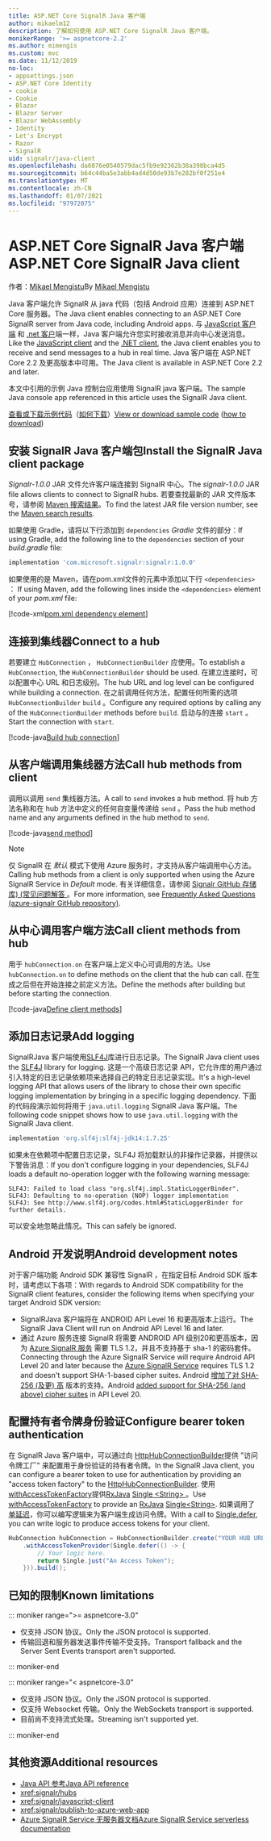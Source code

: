 ```yaml
---
title: ASP.NET Core SignalR Java 客户端
author: mikaelm12
description: 了解如何使用 ASP.NET Core SignalR Java 客户端。
monikerRange: '>= aspnetcore-2.2'
ms.author: mimengis
ms.custom: mvc
ms.date: 11/12/2019
no-loc:
- appsettings.json
- ASP.NET Core Identity
- cookie
- Cookie
- Blazor
- Blazor Server
- Blazor WebAssembly
- Identity
- Let's Encrypt
- Razor
- SignalR
uid: signalr/java-client
ms.openlocfilehash: da6876e0540579dac5fb9e92362b38a398bca4d5
ms.sourcegitcommit: b64c44ba5e3abb4ad4d50de93b7e282bf0f251e4
ms.translationtype: MT
ms.contentlocale: zh-CN
ms.lasthandoff: 01/07/2021
ms.locfileid: "97972075"
---
```

# <a name="aspnet-core-no-locsignalr-java-client"></a><span data-ttu-id="d2cad-103">ASP.NET Core SignalR Java 客户端</span><span class="sxs-lookup"><span data-stu-id="d2cad-103">ASP.NET Core SignalR Java client</span></span>

<span data-ttu-id="d2cad-104">作者：[Mikael Mengistu](https://twitter.com/MikaelM_12)</span><span class="sxs-lookup"><span data-stu-id="d2cad-104">By [Mikael Mengistu](https://twitter.com/MikaelM_12)</span></span>

<span data-ttu-id="d2cad-105">Java 客户端允许 SignalR 从 java 代码（包括 Android 应用）连接到 ASP.NET Core 服务器。</span><span class="sxs-lookup"><span data-stu-id="d2cad-105">The Java client enables connecting to an ASP.NET Core SignalR server from Java code, including Android apps.</span></span> <span data-ttu-id="d2cad-106">与 [JavaScript 客户端](xref:signalr/javascript-client) 和 [.net 客户](xref:signalr/dotnet-client)端一样，Java 客户端允许您实时接收消息并向中心发送消息。</span><span class="sxs-lookup"><span data-stu-id="d2cad-106">Like the [JavaScript client](xref:signalr/javascript-client) and the [.NET client](xref:signalr/dotnet-client), the Java client enables you to receive and send messages to a hub in real time.</span></span> <span data-ttu-id="d2cad-107">Java 客户端在 ASP.NET Core 2.2 及更高版本中可用。</span><span class="sxs-lookup"><span data-stu-id="d2cad-107">The Java client is available in ASP.NET Core 2.2 and later.</span></span>

<span data-ttu-id="d2cad-108">本文中引用的示例 Java 控制台应用使用 SignalR java 客户端。</span><span class="sxs-lookup"><span data-stu-id="d2cad-108">The sample Java console app referenced in this article uses the SignalR Java client.</span></span>

<span data-ttu-id="d2cad-109">[查看或下载示例代码](https://github.com/dotnet/AspNetCore.Docs/tree/master/aspnetcore/signalr/java-client/sample)（[如何下载](xref:index#how-to-download-a-sample)）</span><span class="sxs-lookup"><span data-stu-id="d2cad-109">[View or download sample code](https://github.com/dotnet/AspNetCore.Docs/tree/master/aspnetcore/signalr/java-client/sample) ([how to download](xref:index#how-to-download-a-sample))</span></span>

## <a name="install-the-no-locsignalr-java-client-package"></a><span data-ttu-id="d2cad-110">安装 SignalR Java 客户端包</span><span class="sxs-lookup"><span data-stu-id="d2cad-110">Install the SignalR Java client package</span></span>

<span data-ttu-id="d2cad-111">*Signalr-1.0.0* JAR 文件允许客户端连接到 SignalR 中心。</span><span class="sxs-lookup"><span data-stu-id="d2cad-111">The *signalr-1.0.0* JAR file allows clients to connect to SignalR hubs.</span></span> <span data-ttu-id="d2cad-112">若要查找最新的 JAR 文件版本号，请参阅 [Maven 搜索结果](https://search.maven.org/search?q=g:com.microsoft.signalr%20AND%20a:signalr)。</span><span class="sxs-lookup"><span data-stu-id="d2cad-112">To find the latest JAR file version number, see the [Maven search results](https://search.maven.org/search?q=g:com.microsoft.signalr%20AND%20a:signalr).</span></span>

<span data-ttu-id="d2cad-113">如果使用 Gradle，请将以下行添加到 `dependencies` *Gradle* 文件的部分：</span><span class="sxs-lookup"><span data-stu-id="d2cad-113">If using Gradle, add the following line to the `dependencies` section of your *build.gradle* file:</span></span>

```gradle
implementation 'com.microsoft.signalr:signalr:1.0.0'
```

<span data-ttu-id="d2cad-114">如果使用的是 Maven，请在pom.xml文件的元素中添加以下行 `<dependencies>` ： </span><span class="sxs-lookup"><span data-stu-id="d2cad-114">If using Maven, add the following lines inside the `<dependencies>` element of your *pom.xml* file:</span></span>

[!code-xml[pom.xml dependency element](java-client/sample/pom.xml?name=snippet_dependencyElement)]

## <a name="connect-to-a-hub"></a><span data-ttu-id="d2cad-115">连接到集线器</span><span class="sxs-lookup"><span data-stu-id="d2cad-115">Connect to a hub</span></span>

<span data-ttu-id="d2cad-116">若要建立 `HubConnection` ， `HubConnectionBuilder` 应使用。</span><span class="sxs-lookup"><span data-stu-id="d2cad-116">To establish a `HubConnection`, the `HubConnectionBuilder` should be used.</span></span> <span data-ttu-id="d2cad-117">在建立连接时，可以配置中心 URL 和日志级别。</span><span class="sxs-lookup"><span data-stu-id="d2cad-117">The hub URL and log level can be configured while building a connection.</span></span> <span data-ttu-id="d2cad-118">在之前调用任何方法，配置任何所需的选项 `HubConnectionBuilder` `build` 。</span><span class="sxs-lookup"><span data-stu-id="d2cad-118">Configure any required options by calling any of the `HubConnectionBuilder` methods before `build`.</span></span> <span data-ttu-id="d2cad-119">启动与的连接 `start` 。</span><span class="sxs-lookup"><span data-stu-id="d2cad-119">Start the connection with `start`.</span></span>

[!code-java[Build hub connection](java-client/sample/src/main/java/Chat.java?range=16-17)]

## <a name="call-hub-methods-from-client"></a><span data-ttu-id="d2cad-120">从客户端调用集线器方法</span><span class="sxs-lookup"><span data-stu-id="d2cad-120">Call hub methods from client</span></span>

<span data-ttu-id="d2cad-121">调用以调用 `send` 集线器方法。</span><span class="sxs-lookup"><span data-stu-id="d2cad-121">A call to `send` invokes a hub method.</span></span> <span data-ttu-id="d2cad-122">将 hub 方法名称和在 hub 方法中定义的任何自变量传递给 `send` 。</span><span class="sxs-lookup"><span data-stu-id="d2cad-122">Pass the hub method name and any arguments defined in the hub method to `send`.</span></span>

[!code-java[send method](java-client/sample/src/main/java/Chat.java?range=28)]

> [!NOTE]
> <span data-ttu-id="d2cad-123">仅 SignalR 在 *默认* 模式下使用 Azure 服务时，才支持从客户端调用中心方法。</span><span class="sxs-lookup"><span data-stu-id="d2cad-123">Calling hub methods from a client is only supported when using the Azure SignalR Service in *Default* mode.</span></span> <span data-ttu-id="d2cad-124">有关详细信息，请参阅 [Signalr GitHub 存储库)  (常见问题解答 ](https://github.com/Azure/azure-signalr/blob/dev/docs/faq.md#what-is-the-meaning-of-service-mode-defaultserverlessclassic-how-can-i-choose)。</span><span class="sxs-lookup"><span data-stu-id="d2cad-124">For more information, see [Frequently Asked Questions (azure-signalr GitHub repository)](https://github.com/Azure/azure-signalr/blob/dev/docs/faq.md#what-is-the-meaning-of-service-mode-defaultserverlessclassic-how-can-i-choose).</span></span>

## <a name="call-client-methods-from-hub"></a><span data-ttu-id="d2cad-125">从中心调用客户端方法</span><span class="sxs-lookup"><span data-stu-id="d2cad-125">Call client methods from hub</span></span>

<span data-ttu-id="d2cad-126">用于 `hubConnection.on` 在客户端上定义中心可调用的方法。</span><span class="sxs-lookup"><span data-stu-id="d2cad-126">Use `hubConnection.on` to define methods on the client that the hub can call.</span></span> <span data-ttu-id="d2cad-127">在生成之后但在开始连接之前定义方法。</span><span class="sxs-lookup"><span data-stu-id="d2cad-127">Define the methods after building but before starting the connection.</span></span>

[!code-java[Define client methods](java-client/sample/src/main/java/Chat.java?range=19-21)]

## <a name="add-logging"></a><span data-ttu-id="d2cad-128">添加日志记录</span><span class="sxs-lookup"><span data-stu-id="d2cad-128">Add logging</span></span>

<span data-ttu-id="d2cad-129">SignalRJava 客户端使用[SLF4J](https://www.slf4j.org/)库进行日志记录。</span><span class="sxs-lookup"><span data-stu-id="d2cad-129">The SignalR Java client uses the [SLF4J](https://www.slf4j.org/) library for logging.</span></span> <span data-ttu-id="d2cad-130">这是一个高级日志记录 API，它允许库的用户通过引入特定的日志记录依赖项来选择自己的特定日志记录实现。</span><span class="sxs-lookup"><span data-stu-id="d2cad-130">It's a high-level logging API that allows users of the library to chose their own specific logging implementation by bringing in a specific logging dependency.</span></span> <span data-ttu-id="d2cad-131">下面的代码段演示如何将用于 `java.util.logging` SignalR Java 客户端。</span><span class="sxs-lookup"><span data-stu-id="d2cad-131">The following code snippet shows how to use `java.util.logging` with the SignalR Java client.</span></span>

```gradle
implementation 'org.slf4j:slf4j-jdk14:1.7.25'
```

<span data-ttu-id="d2cad-132">如果未在依赖项中配置日志记录，SLF4J 将加载默认的非操作记录器，并提供以下警告消息：</span><span class="sxs-lookup"><span data-stu-id="d2cad-132">If you don't configure logging in your dependencies, SLF4J loads a default no-operation logger with the following warning message:</span></span>

```
SLF4J: Failed to load class "org.slf4j.impl.StaticLoggerBinder".
SLF4J: Defaulting to no-operation (NOP) logger implementation
SLF4J: See http://www.slf4j.org/codes.html#StaticLoggerBinder for further details.
```

<span data-ttu-id="d2cad-133">可以安全地忽略此情况。</span><span class="sxs-lookup"><span data-stu-id="d2cad-133">This can safely be ignored.</span></span>

## <a name="android-development-notes"></a><span data-ttu-id="d2cad-134">Android 开发说明</span><span class="sxs-lookup"><span data-stu-id="d2cad-134">Android development notes</span></span>

<span data-ttu-id="d2cad-135">对于客户端功能 Android SDK 兼容性 SignalR ，在指定目标 Android SDK 版本时，请考虑以下各项：</span><span class="sxs-lookup"><span data-stu-id="d2cad-135">With regards to Android SDK compatibility for the SignalR client features, consider the following items when specifying your target Android SDK version:</span></span>

* <span data-ttu-id="d2cad-136">SignalRJava 客户端将在 ANDROID API Level 16 和更高版本上运行。</span><span class="sxs-lookup"><span data-stu-id="d2cad-136">The SignalR Java Client will run on Android API Level 16 and later.</span></span>
* <span data-ttu-id="d2cad-137">通过 Azure 服务连接 SignalR 将需要 ANDROID API 级别20和更高版本，因为 [Azure SignalR 服务](/azure/azure-signalr/signalr-overview) 需要 TLS 1.2，并且不支持基于 sha-1 的密码套件。</span><span class="sxs-lookup"><span data-stu-id="d2cad-137">Connecting through the Azure SignalR Service will require Android API Level 20 and later because the [Azure SignalR Service](/azure/azure-signalr/signalr-overview) requires TLS 1.2 and doesn't support SHA-1-based cipher suites.</span></span> <span data-ttu-id="d2cad-138">Android [增加了对 SHA-256 (及更) 高](https://developer.android.com/reference/javax/net/ssl/SSLSocket) 版本的支持。</span><span class="sxs-lookup"><span data-stu-id="d2cad-138">Android [added support for SHA-256 (and above) cipher suites](https://developer.android.com/reference/javax/net/ssl/SSLSocket) in API Level 20.</span></span>

## <a name="configure-bearer-token-authentication"></a><span data-ttu-id="d2cad-139">配置持有者令牌身份验证</span><span class="sxs-lookup"><span data-stu-id="d2cad-139">Configure bearer token authentication</span></span>

<span data-ttu-id="d2cad-140">在 SignalR Java 客户端中，可以通过向 [HttpHubConnectionBuilder](/java/api/com.microsoft.signalr.httphubconnectionbuilder?view=aspnet-signalr-java)提供 "访问令牌工厂" 来配置用于身份验证的持有者令牌。</span><span class="sxs-lookup"><span data-stu-id="d2cad-140">In the SignalR Java client, you can configure a bearer token to use for authentication by providing an "access token factory" to the [HttpHubConnectionBuilder](/java/api/com.microsoft.signalr.httphubconnectionbuilder?view=aspnet-signalr-java).</span></span> <span data-ttu-id="d2cad-141">使用[withAccessTokenFactory](/java/api/com.microsoft.signalr.httphubconnectionbuilder.withaccesstokenprovider?view=aspnet-signalr-java#com_microsoft_signalr__http_hub_connection_builder_withAccessTokenProvider_Single_String__)提供[RxJava](https://github.com/ReactiveX/RxJava) [Single \<String> ](https://reactivex.io/documentation/single.html)。</span><span class="sxs-lookup"><span data-stu-id="d2cad-141">Use [withAccessTokenFactory](/java/api/com.microsoft.signalr.httphubconnectionbuilder.withaccesstokenprovider?view=aspnet-signalr-java#com_microsoft_signalr__http_hub_connection_builder_withAccessTokenProvider_Single_String__) to provide an [RxJava](https://github.com/ReactiveX/RxJava) [Single\<String>](https://reactivex.io/documentation/single.html).</span></span> <span data-ttu-id="d2cad-142">如果调用了 [单延迟](https://reactivex.io/RxJava/javadoc/io/reactivex/Single.html#defer-java.util.concurrent.Callable-)，你可以编写逻辑来为客户端生成访问令牌。</span><span class="sxs-lookup"><span data-stu-id="d2cad-142">With a call to [Single.defer](https://reactivex.io/RxJava/javadoc/io/reactivex/Single.html#defer-java.util.concurrent.Callable-), you can write logic to produce access tokens for your client.</span></span>

```java
HubConnection hubConnection = HubConnectionBuilder.create("YOUR HUB URL HERE")
    .withAccessTokenProvider(Single.defer(() -> {
        // Your logic here.
        return Single.just("An Access Token");
    })).build();
```

## <a name="known-limitations"></a><span data-ttu-id="d2cad-143">已知的限制</span><span class="sxs-lookup"><span data-stu-id="d2cad-143">Known limitations</span></span>

::: moniker range=">= aspnetcore-3.0"

* <span data-ttu-id="d2cad-144">仅支持 JSON 协议。</span><span class="sxs-lookup"><span data-stu-id="d2cad-144">Only the JSON protocol is supported.</span></span>
* <span data-ttu-id="d2cad-145">传输回退和服务器发送事件传输不受支持。</span><span class="sxs-lookup"><span data-stu-id="d2cad-145">Transport fallback and the Server Sent Events transport aren't supported.</span></span>

::: moniker-end

::: moniker range="< aspnetcore-3.0"

* <span data-ttu-id="d2cad-146">仅支持 JSON 协议。</span><span class="sxs-lookup"><span data-stu-id="d2cad-146">Only the JSON protocol is supported.</span></span>
* <span data-ttu-id="d2cad-147">仅支持 Websocket 传输。</span><span class="sxs-lookup"><span data-stu-id="d2cad-147">Only the WebSockets transport is supported.</span></span>
* <span data-ttu-id="d2cad-148">目前尚不支持流式处理。</span><span class="sxs-lookup"><span data-stu-id="d2cad-148">Streaming isn't supported yet.</span></span>

::: moniker-end

## <a name="additional-resources"></a><span data-ttu-id="d2cad-149">其他资源</span><span class="sxs-lookup"><span data-stu-id="d2cad-149">Additional resources</span></span>

* [<span data-ttu-id="d2cad-150">Java API 参考</span><span class="sxs-lookup"><span data-stu-id="d2cad-150">Java API reference</span></span>](/java/api/com.microsoft.signalr?view=aspnet-signalr-java)
* <xref:signalr/hubs>
* <xref:signalr/javascript-client>
* <xref:signalr/publish-to-azure-web-app>
* [<span data-ttu-id="d2cad-151">Azure SignalR Service 无服务器文档</span><span class="sxs-lookup"><span data-stu-id="d2cad-151">Azure SignalR Service serverless documentation</span></span>](/azure/azure-signalr/signalr-concept-serverless-development-config)
